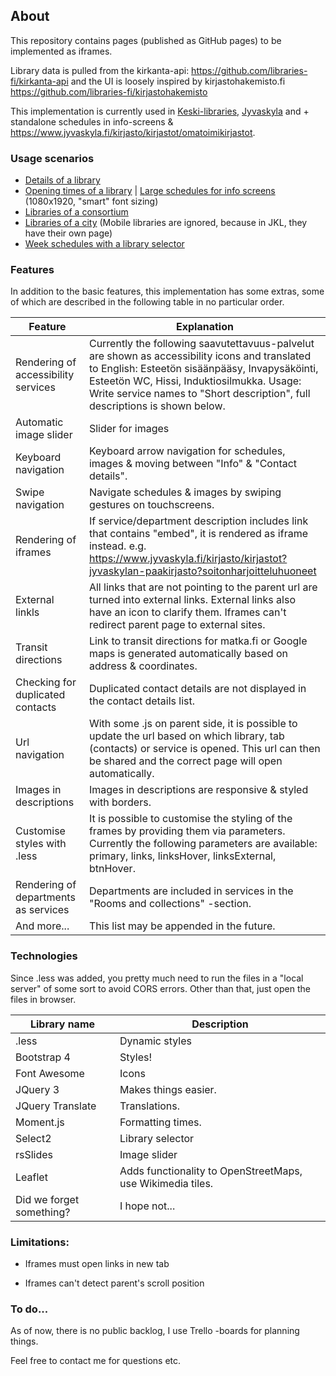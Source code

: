 ## **About**

This repository contains pages (published as GitHub pages) to be implemented as iframes.

Library data is pulled from the kirkanta-api: https://github.com/libraries-fi/kirkanta-api and the UI is loosely inspired by kirjastohakemisto.fi https://github.com/libraries-fi/kirjastohakemisto

This implementation is currently used in [Keski-libraries,](https://www.keskikirjastot.fi/web/arena)  [Jyvaskyla](https://www.jyvaskyla.fi/kirjasto/kirjastot ) and + standalone schedules in info-screens & https://www.jyvaskyla.fi/kirjasto/kirjastot/omatoimikirjastot.

### **Usage scenarios**

- [Details of a library](https://olli-suutari-jkl.github.io/jyvaskyla.fi.kirjasto/pages/examples/library-example.html)
- [Opening times of a library](https://olli-suutari-jkl.github.io/jyvaskyla.fi.kirjasto/pages/examples/schedule-example.html) | [Large schedules for info screens](https://olli-suutari-jkl.github.io/jyvaskyla.fi.kirjasto/pages/schedule.html?lib=85160&lang=fi&large=true) (1080x1920, "smart" font sizing)
- [Libraries of a consortium](https://olli-suutari-jkl.github.io/jyvaskyla.fi.kirjasto/pages/examples/consortium-example.html)
- [Libraries of a city](https://olli-suutari-jkl.github.io/jyvaskyla.fi.kirjasto/pages/examples/city-example.html?jyvaskylan-paakirjasto) (Mobile libraries are ignored, because in JKL, they have their own page)
- [Week schedules with a library selector](https://olli-suutari-jkl.github.io/jyvaskyla.fi.kirjasto/pages/examples/homeWeek-example.html)

### **Features**

In addition to the basic features, this implementation has some extras, some of which are described in the following table in no particular order.

| Feature                              | Explanation                                                  |
| ------------------------------------ | ------------------------------------------------------------ |
| Rendering of accessibility services  | Currently the following saavutettavuus-palvelut are shown as accessibility icons and translated to English: Esteetön sisäänpääsy, Invapysäköinti, Esteetön WC, Hissi, Induktiosilmukka. Usage: Write service names to "Short description", full descriptions is shown below. |
| Automatic image slider               | Slider for images                                            |
| Keyboard navigation                  | Keyboard arrow navigation for schedules, images & moving between "Info" & "Contact details". |
| Swipe navigation                     | Navigate schedules & images by swiping gestures on touchscreens. |
| Rendering of iframes                 | If service/department description includes link that contains "embed", it is rendered as iframe instead. e.g. https://www.jyvaskyla.fi/kirjasto/kirjastot?jyvaskylan-paakirjasto?soitonharjoitteluhuoneet |
| External linkls                      | All links that are not pointing to the parent url are turned into external links. External links also have an icon to clarify them.  Iframes can't redirect parent page to external sites. |
| Transit directions                   | Link to transit directions for matka.fi or Google maps is generated automatically based on address & coordinates. |
| Checking for duplicated contacts     | Duplicated contact details are not displayed in the contact details list. |
| Url navigation                       | With some .js on parent side, it is possible to update the url based on which library, tab (contacts) or service is opened. This url can then be shared and the correct page will open automatically. |
| Images in descriptions               | Images in descriptions are responsive & styled with borders. |
| Customise styles with .less          | It is possible to customise the styling of the frames by providing them via parameters.<br />Currently the following parameters are available: primary, links, linksHover, linksExternal, btnHover. |
| Rendering of departments as services | Departments are included in services in the "Rooms and collections" -section. |
| And more...                          | This list may be appended in the future.                     |

### Technologies

Since .less was added, you pretty much need to run the files in a "local server" of some sort to avoid CORS errors. Other than that, just open the files in browser.

| Library name             | Description                                                |
| ------------------------ | ---------------------------------------------------------- |
| .less                    | Dynamic styles                                             |
| Bootstrap 4              | Styles!                                                    |
| Font Awesome             | Icons                                                      |
| JQuery 3                 | Makes things easier.                                       |
| JQuery Translate         | Translations.                                              |
| Moment.js                | Formatting times.                                          |
| Select2                  | Library selector                                           |
| rsSlides                 | Image slider                                               |
| Leaflet                  | Adds functionality to OpenStreetMaps, use Wikimedia tiles. |
| Did we forget something? | I hope not...                                              |



### **Limitations:**  

- Iframes must open links in new tab

- Iframes can't detect parent's scroll position

  

### To do...

As of now, there is no public backlog, I use Trello -boards for planning things.

Feel free to contact me for questions etc.